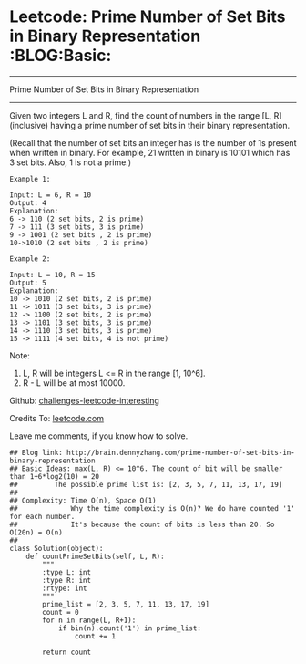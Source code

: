 # Leetcode: Prime Number of Set Bits in Binary Representation     :BLOG:Basic:


---

Prime Number of Set Bits in Binary Representation  

---

Given two integers L and R, find the count of numbers in the range [L, R] (inclusive) having a prime number of set bits in their binary representation.  

(Recall that the number of set bits an integer has is the number of 1s present when written in binary. For example, 21 written in binary is 10101 which has 3 set bits. Also, 1 is not a prime.)  

    Example 1:
    
    Input: L = 6, R = 10
    Output: 4
    Explanation:
    6 -> 110 (2 set bits, 2 is prime)
    7 -> 111 (3 set bits, 3 is prime)
    9 -> 1001 (2 set bits , 2 is prime)
    10->1010 (2 set bits , 2 is prime)

    Example 2:
    
    Input: L = 10, R = 15
    Output: 5
    Explanation:
    10 -> 1010 (2 set bits, 2 is prime)
    11 -> 1011 (3 set bits, 3 is prime)
    12 -> 1100 (2 set bits, 2 is prime)
    13 -> 1101 (3 set bits, 3 is prime)
    14 -> 1110 (3 set bits, 3 is prime)
    15 -> 1111 (4 set bits, 4 is not prime)

Note:  

1.  L, R will be integers L <= R in the range [1, 10^6].
2.  R - L will be at most 10000.

Github: [challenges-leetcode-interesting](https://github.com/DennyZhang/challenges-leetcode-interesting/tree/master/prime-number-of-set-bits-in-binary-representation)  

Credits To: [leetcode.com](https://leetcode.com/problems/prime-number-of-set-bits-in-binary-representation/description/)  

Leave me comments, if you know how to solve.  

    ## Blog link: http://brain.dennyzhang.com/prime-number-of-set-bits-in-binary-representation
    ## Basic Ideas: max(L, R) <= 10^6. The count of bit will be smaller than 1+6*log2(10) = 20
    ##         The possible prime list is: [2, 3, 5, 7, 11, 13, 17, 19]
    ##
    ## Complexity: Time O(n), Space O(1)
    ##             Why the time complexity is O(n)? We do have counted '1' for each number.
    ##             It's because the count of bits is less than 20. So O(20n) = O(n)
    ##
    class Solution(object):
        def countPrimeSetBits(self, L, R):
            """
            :type L: int
            :type R: int
            :rtype: int
            """
            prime_list = [2, 3, 5, 7, 11, 13, 17, 19]
            count = 0
            for n in range(L, R+1):
                if bin(n).count('1') in prime_list:
                    count += 1
    
            return count